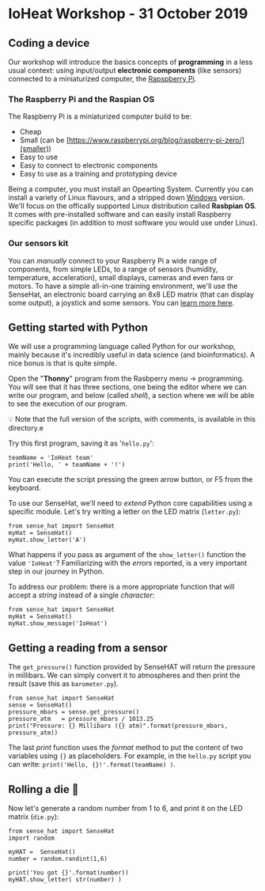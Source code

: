 # IoHeat Workshop - 31 October 2019

## Coding a device

Our workshop will introduce the basics concepts of **programming**
in a less usual context: using input/output **electronic components** (like sensors) 
connected to a miniaturized computer, the [Rapspberry Pi](https://www.raspberrypi.org/help/what-%20is-a-raspberry-pi/).

### The Raspberry Pi and the Raspian OS

The Raspberry Pi is a miniaturized computer build to be:
 * Cheap
 * Small (can be [https://www.raspberrypi.org/blog/raspberry-pi-zero/](smaller))
 * Easy to use
 * Easy to connect to electronic components
 * Easy to use as a training and prototyping device
 
 Being a computer, you must install an Opearting System. Currently you can install a variety of Linux flavours, and a stripped down [Windows](https://www.microsoft.com/en-us/download/details.aspx?id=55029) version.
 We'll focus on the offically supported Linux distribution called **Rasbpian OS**. It comes with pre-installed software and can easily install Raspberry specific packages (in addition to most software you would use under Linux).
 
### Our sensors kit

You can *manually* connect to your Raspberry Pi a wide range of components, from simple LEDs, to a range of sensors (humidity, temperature, acceleration), small displays, cameras and even fans or motors. 
To have a simple all-in-one training environment, we'll use the SenseHat, an electronic board carrying an 8x8 LED matrix (that can display some output), a joystick and some sensors. You can [learn more here](https://www.raspberrypi.org/blog/sense-hat-projects/).

## Getting started with Python
 
We will use a programming language called Python for our workshop, mainly because it's incredibly useful in data science (and bioinformatics). A nice bonus is that is quite simple.

Open the "**Thonny**" program from the Rasbperry menu -> programming. You will see that it has three sections, one being the editor where we can write our program, and below (called _shell_), a section where we will be able to see the execution of our program.

:bulb: Note that the full version of the scripts, with comments, is available in this directory.e

Try this first program, saving it as '`hello.py`':
```
teamName = 'IoHeat team'
print('Hello, ' + teamName + '!')
```
You can execute the script pressing the green arrow button, or F5 from the keyboard.

To use our SenseHat, we'll need to _extend_ Python core capabilities using a specific module. Let's try writing a letter on the LED matrix (`letter.py`):
```
from sense_hat import SenseHat
myHat = SenseHat()
myHat.show_letter('A')
```
What happens if you pass as argument of the `show_letter()` function the value `'IoHeat'`?
Familiarizing with the _errors_ reported, is a very important step in our journey in Python.

To address our problem: there is a more appropriate function that will accept a _string_ instead of a single _character_:

```
from sense_hat import SenseHat
myHat = SenseHat()
myHat.show_message('IoHeat')
```
## Getting a reading from a sensor
The `get_pressure()` function provided by SenseHAT will return the pressure in millibars. We can simply convert it to atmospheres and then print the result (save this as `barometer.py`).
```
from sense_hat import SenseHat
sense = SenseHat()
pressure_mbars = sense.get_pressure()
pressure_atm   = pressure_mbars / 1013.25
print("Pressure: {} Millibars ({} atm)".format(pressure_mbars, pressure_atm))
```

The last _print_ function uses the _format_ method to put the content of two variables using `{}` as placeholders. For example, in the `hello.py` script you can write: `print('Hello, {}!'.format(teamName) )`.

## Rolling a die :game_die:

Now let's generate a random number from 1 to 6, and print it on the LED matrix (`die.py`):
```
from sense_hat import SenseHat
import random 

myHAT =  SenseHat()
number = random.randint(1,6)

print('You got {}'.format(number))
myHAT.show_letter( str(number) )
```
